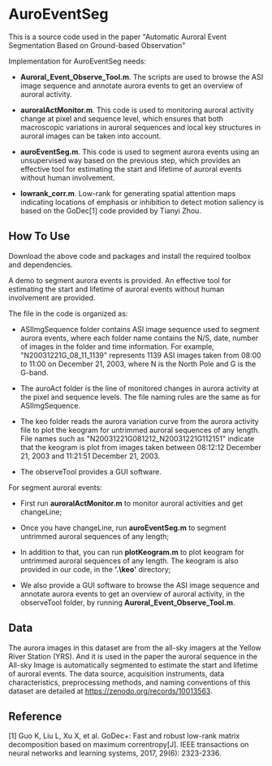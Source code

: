 # AuroEventSeg

This is a source code used in the paper "Automatic Auroral Event Segmentation Based on Ground-based Observation"  

Implementation for AuroEventSeg needs:  

* **Auroral_Event_Observe_Tool.m**. The scripts are used to browse the ASI image sequence and annotate aurora events to get an overview of auroral activity.   

* **auroralActMonitor.m**. This code is used to monitoring auroral activity change at pixel and sequence level, which ensures that both macroscopic variations in auroral sequences and local key structures in auroral images can be taken into account.  

* **auroEventSeg.m**. This code is used to segment aurora events using an unsupervised way based on the previous step, which provides an effective tool for estimating the start and lifetime of auroral events without human involvement.  

* **lowrank_corr.m**. Low-rank for generating spatial attention maps indicating locations of emphasis or inhibition to detect motion saliency is based on the GoDec[1] code provided by Tianyi Zhou.   


## How To Use

Download the above code and packages and install the required toolbox and dependencies.  

A demo to segment aurora events is provided. An effective tool for estimating the start and lifetime of auroral events without human involvement are provided.  

The file in the code is organized as:  

* ASIImgSequence folder contains ASI image sequence used to segment aurora events, where each folder name contains the N/S, date, number of images in the folder and time information. For example, "N20031221G_08_11_1139" represents 1139 ASI images taken from 08:00 to 11:00 on December 21, 2003, where N is the North Pole and G is the G-band.  

* The auroAct folder is the line of monitored changes in aurora activity at the pixel and sequence levels. The file naming rules are the same as for ASIImgSequence.   

* The keo folder reads the aurora variation curve from the aurora activity file to plot the keogram for untrimmed auroral sequences of any length. File names such as "N20031221G081212_N20031221G112151" indicate that the keogram is plot from images taken between 08:12:12 December 21, 2003 and 11:21:51 December 21, 2003.  

* The observeTool provides a GUI software.  

For  segment auroral events:   

* First run **auroralActMonitor.m** to monitor auroral activities and get changeLine;  

* Once you have changeLine, run **auroEventSeg.m** to segment untrimmed auroral sequences of any length;  

* In addition to that, you can run **plotKeogram.m** to plot keogram for untrimmed auroral sequences of any length. The keogram is also provided in our code, in the **'.\keo'** directory;  

* We also provide a GUI software to browse the ASI image sequence and annotate aurora events to get an overview of auroral activity, in the observeTool folder, by running **Auroral_Event_Observe_Tool.m**.  


## Data

The aurora images in this dataset are from the all-sky imagers at the Yellow River Station (YRS). And it is used in the paper the auroral sequence in the All-sky Image is automatically segmented to estimate the start and lifetime of auroral events. The data source, acquisition instruments, data characteristics, preprocessing methods, and naming conventions of this dataset are detailed at https://zenodo.org/records/10013563.  

## Reference
[1] Guo K, Liu L, Xu X, et al. GoDec+: Fast and robust low-rank matrix decomposition based on maximum correntropy[J]. IEEE transactions on neural networks and learning systems, 2017, 29(6): 2323-2336.  
